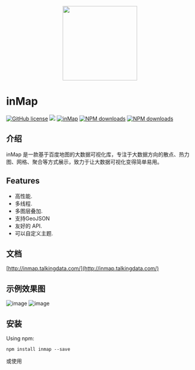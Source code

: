 <p align="center">
    <a href="http://inmap.talkingdata.com">
        <img width="200" src="http://file.iviewui.com/inmap-logo.svg">
    </a>
</p>

# inMap
[![GitHub license](https://img.shields.io/github/license/TalkingData/inmap.svg?style=flat-square)](https://github.com/TalkingData/inmap/blob/master/LICENSE)
[![](https://img.shields.io/travis/TalkingData/inmap.svg?style=flat-square)](https://travis-ci.org/TalkingData/inmap)
[![inMap](https://img.shields.io/npm/v/inmap.svg?style=flat-square)](https://www.npmjs.org/package/inmap)
[![NPM downloads](http://img.shields.io/npm/dm/inmap.svg?style=flat-square)](https://npmjs.org/package/inmap)
[![NPM downloads](https://img.shields.io/npm/dt/inmap.svg?style=flat-square)](https://npmjs.org/package/inmap)


## 介绍
inMap 是一款基于百度地图的大数据可视化库，专注于大数据方向的散点、热力图、网格、聚合等方式展示，致力于让大数据可视化变得简单易用。

## Features
- 高性能.
- 多线程.
- 多图层叠加.
- 支持GeoJSON
- 友好的 API.
- 可以自定义主题.

## 文档
[http://inmap.talkingdata.com/](http://inmap.talkingdata.com/)

## 示例效果图
![image](http://ozjyavyki.bkt.clouddn.com/demo/demoe%E6%88%AA%E5%9B%BE.jpg)
![image](http://ozjyavyki.bkt.clouddn.com/demo/demo%E6%88%AA%E5%9B%BE2.jpg)

## 安装
Using npm:
```
npm install inmap --save
```

或使用 <script> 全局引用，inMap 会被注册为一个全局变量:
```html
<script type="text/javascript" src="http://api.map.baidu.com/api?v=2.0&ak=0lPULNZ5PmrFVg76kFuRjezF"></script>
<script type="text/javascript" src="http://unpkg.com/inmap/dist/inmap.min.js"></script>
```

## 示例
```html
<script>
var inmap = new inMap.Map({
    id: 'allmap',  
    skin: 'Blueness',
    center: [105.403119, 38.028658], // center of map
    zoom: {
        value: 5, // level of map
        show: true, // whether to display the zoom button
        max: 18, 
        min: 5
    }
})
</script>
```
## 预览当前项目所有demo
```shell
# 从 GitHub 下载后，安装依赖
npm install

# 编译代码
npm run dev

在浏览器地址栏输入：http://localhost:8088/examples/index.html
```


## Major Contributors
|Name|Avatar|
|---|---|
|[fengluhome](https://github.com/fengluhome) |  ![](https://avatars3.githubusercontent.com/u/4446509?v=3&s=60)|
|[Aresn](https://github.com/icarusion) |  ![](https://avatars3.githubusercontent.com/u/5370542?v=3&s=60)|
|[ChowBu](https://github.com/ChowBu) |  ![](https://avatars3.githubusercontent.com/u/7564637?v=3&s=60)|
|[cheekahao](https://github.com/cheekahao) |  ![](https://avatars3.githubusercontent.com/u/11977758?v=3&s=60)|
|[chenli8](https://github.com/chenli8) |  ![](https://avatars3.githubusercontent.com/u/24763413?v=3&s=60)|

欢迎加入QQ反馈问题: 618308202

## Links
- [TalkingData](https://github.com/TalkingData)
- [iView](https://github.com/iview/iview)

## License
[Apache License 2.0](https://github.com/TalkingData/inmap/blob/master/LICENSE)

Copyright (c) 2015-present, TalkingData
